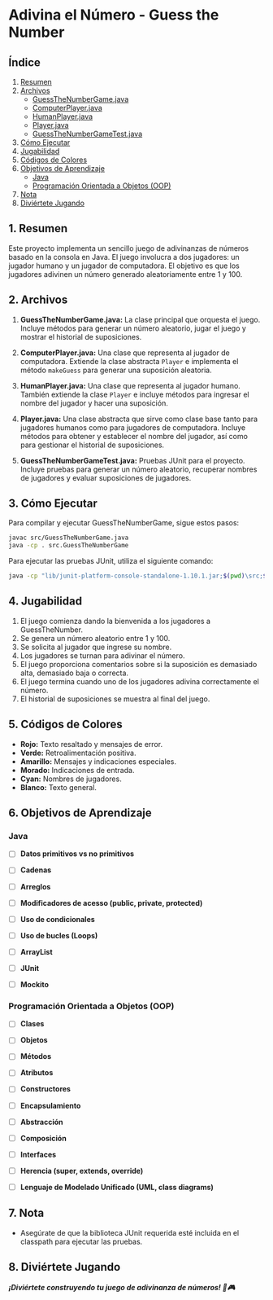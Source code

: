 # Adivina el Número - Guess the Number

## Índice
1. [Resumen](#1-resumen)
2. [Archivos](#2-archivos)
   - [GuessTheNumberGame.java](#guessTheNumberGamejava)
   - [ComputerPlayer.java](#22-computerplayerjava)
   - [HumanPlayer.java](#23-humanplayerjava)
   - [Player.java](#24-playerjava)
   - [GuessTheNumberGameTest.java](#25-guessthenumbergametestjava)
3. [Cómo Ejecutar](#3-cómo-ejecutar)
4. [Jugabilidad](#4-jugabilidad)
5. [Códigos de Colores](#5-códigos-de-colores)
6. [Objetivos de Aprendizaje](#6-objetivos-de-aprendizaje)
   - [Java](#61-java)
   - [Programación Orientada a Objetos (OOP)](#62-programación-orientada-a-objetos-oop)
7. [Nota](#7-nota)
8. [Diviértete Jugando](#8-diviértete-jugando)


## 1. Resumen

Este proyecto implementa un sencillo juego de adivinanzas de números basado en la consola en Java. El juego involucra a dos jugadores: un jugador humano y un jugador de computadora. El objetivo es que los jugadores adivinen un número generado aleatoriamente entre 1 y 100.


## 2. Archivos

1. **GuessTheNumberGame.java:** La clase principal que orquesta el juego. Incluye métodos para generar un número aleatorio, jugar el juego y mostrar el historial de suposiciones.

2. **ComputerPlayer.java:** Una clase que representa al jugador de computadora. Extiende la clase abstracta `Player` e implementa el método `makeGuess` para generar una suposición aleatoria.

3. **HumanPlayer.java:** Una clase que representa al jugador humano. También extiende la clase `Player` e incluye métodos para ingresar el nombre del jugador y hacer una suposición.

4. **Player.java:** Una clase abstracta que sirve como clase base tanto para jugadores humanos como para jugadores de computadora. Incluye métodos para obtener y establecer el nombre del jugador, así como para gestionar el historial de suposiciones.

5. **GuessTheNumberGameTest.java:** Pruebas JUnit para el proyecto. Incluye pruebas para generar un número aleatorio, recuperar nombres de jugadores y evaluar suposiciones de jugadores.


## 3. Cómo Ejecutar
Para compilar y ejecutar GuessTheNumberGame, sigue estos pasos:

```bash
javac src/GuessTheNumberGame.java
java -cp . src.GuessTheNumberGame
```

Para ejecutar las pruebas JUnit, utiliza el siguiente comando:

```bash
java -cp "lib/junit-platform-console-standalone-1.10.1.jar;$(pwd)\src;$(pwd)\test" org.junit.platform.console.ConsoleLauncher --scan-classpath
```


## 4. Jugabilidad

1. El juego comienza dando la bienvenida a los jugadores a GuessTheNumber.
2. Se genera un número aleatorio entre 1 y 100.
3. Se solicita al jugador que ingrese su nombre.
4. Los jugadores se turnan para adivinar el número.
5. El juego proporciona comentarios sobre si la suposición es demasiado alta, demasiado baja o correcta.
6. El juego termina cuando uno de los jugadores adivina correctamente el número.
7. El historial de suposiciones se muestra al final del juego.


## 5. Códigos de Colores

- **Rojo:** Texto resaltado y mensajes de error.
- **Verde:** Retroalimentación positiva.
- **Amarillo:** Mensajes y indicaciones especiales.
- **Morado:** Indicaciones de entrada.
- **Cyan:** Nombres de jugadores.
- **Blanco:** Texto general.


## 6. Objetivos de Aprendizaje

### Java

- [ ] **Datos primitivos vs no primitivos**

- [ ] **Cadenas**

- [ ] **Arreglos**

- [ ] **Modificadores de acesso (public, private, protected)**

- [ ] **Uso de condicionales**

- [ ] **Uso de bucles (Loops)**

- [ ] **ArrayList**

- [ ] **JUnit**

- [ ] **Mockito**

### Programación Orientada a Objetos (OOP)

- [ ] **Clases**

- [ ] **Objetos**

- [ ] **Métodos**

- [ ] **Atributos**

- [ ] **Constructores**

- [ ] **Encapsulamiento**

- [ ] **Abstracción**

- [ ] **Composición**

- [ ] **Interfaces**

- [ ] **Herencia (super, extends, override)**

- [ ] **Lenguaje de Modelado Unificado (UML, class diagrams)**


## 7. Nota
- Asegúrate de que la biblioteca JUnit requerida esté incluida en el classpath para ejecutar las pruebas.


## 8. Diviértete Jugando

**_¡Diviértete construyendo tu juego de adivinanza de números! 🎲🎮_**
